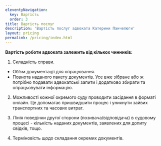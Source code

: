 ```yaml
---
eleventyNavigation:
  key: Вартість
  order: 3
title: Вартість послуг
description: 'Вартість послуг адвоката Катерини Панчелюги'
layout: pricing
permalink: /pricing/index.html
---
```


**Вартість роботи адвоката залежить від кількох чинників:**

1. Складність справи.

- Об’єм документації для опрацювання.
- Повнота наданого пакету документів. Усе вже зібране або ж потрібно подавати адвокатські запити і додатково збирати та опрацьовувати інформацію.

2. Можливості кожної окремого суду проводити засідання в форматі онлайн. Це допомагає пришвидшити процес і уникнути зайвих транспортних та часових витрат.

3. Лінія поведінки другої сторони (позивача/відповідача) в судовому процесі - кількість наданих документів, заявлених для допиту свідків, тощо.

4. Терміновість щодо складання окремих документів.
